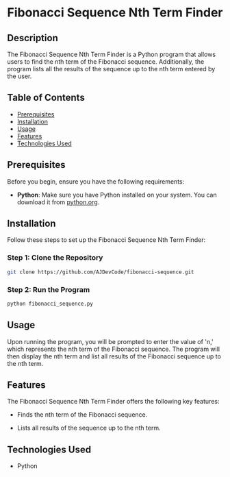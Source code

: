# Fibonacci Sequence Nth Term Finder



## Description
The Fibonacci Sequence Nth Term Finder is a Python program that allows users to find the nth term of the Fibonacci sequence. Additionally, the program lists all the results of the sequence up to the nth term entered by the user.

## Table of Contents
- [Prerequisites](#prerequisites)
- [Installation](#installation)
- [Usage](#usage)
- [Features](#features)
- [Technologies Used](#technologies-used)


## Prerequisites
Before you begin, ensure you have the following requirements:

- **Python**: Make sure you have Python installed on your system. You can download it from [python.org](https://www.python.org/).

## Installation
Follow these steps to set up the Fibonacci Sequence Nth Term Finder:

### Step 1: Clone the Repository
```bash
git clone https://github.com/AJDevCode/fibonacci-sequence.git
```
### Step 2: Run the Program
``` bash
python fibonacci_sequence.py
```
## Usage
Upon running the program, you will be prompted to enter the value of 'n,' which represents the nth term of the Fibonacci sequence. The program will then display the nth term and list all results of the Fibonacci sequence up to the nth term.

## Features
The Fibonacci Sequence Nth Term Finder offers the following key features:

- Finds the nth term of the Fibonacci sequence.

- Lists all results of the sequence up to the nth term.

## Technologies Used
- Python
